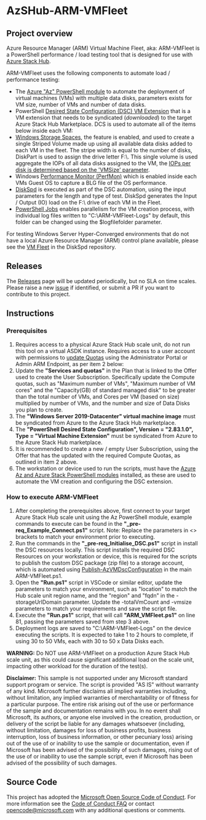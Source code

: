 # AzSHub-ARM-VMFleet

## Project overview

Azure Resource Manager (ARM) Virtual Machine Fleet, aka: ARM-VMFleet is a PowerShell performance / load testing tool that is designed for use with [Azure Stack Hub](https://learn.microsoft.com/azure-stack/operator/azure-stack-overview).

 ARM-VMFleet uses the following components to automate load / performance testing:

* The [Azure "Az" PowerShell module](https://learn.microsoft.com/azure-stack/operator/powershell-install-az-module) to automate the deployment of virtual machines (VMs) with multiple data disks, parameters exists for VM size, number of VMs and number of data disks.
* PowerShell [Desired State Configuration (DSC) VM Extension](https://learn.microsoft.com/azure/virtual-machines/extensions/dsc-overview) that is a VM extension that needs to be syndicated (_downloaded_) to the target Azure Stack Hub Marketplace. DCS is used to automate all of the items below inside each VM:
* [Windows Storage Spaces](https://learn.microsoft.com/windows-server/storage/storage-spaces/overview), the feature is enabled, and used to create a single Striped Volume made up using all available data disks added to each VM in the fleet. The stripe width is equal to the number of disks, DiskPart is used to assign the drive letter F:\\. This single volume is used aggregate the IOPs of all data disks assigned to the VM, the [IOPs per disk is determined based on the 'VMSize' parameter](https://learn.microsoft.com/azure-stack/user/azure-stack-vm-sizes).
* Windows [Performance Monitor (PerfMon)](https://learn.microsoft.com/previous-versions/windows/it-pro/windows-server-2008-r2-and-2008/cc749154(v%3dws.11)) which is enabled inside each VMs Guest OS to capture a BLG file of the OS performance.
* [DiskSpd](https://github.com/Microsoft/diskspd/wiki) is executed as part of the DSC automation, using the input parameters for the length and type of test. DiskSpd generates the Input / Output (IO) load on the F:\ drive of each VM in the Fleet.
* [PowerShell Jobs](https://learn.microsoft.com/powershell/module/microsoft.powershell.core/about/about_jobs?view=powershell-5.1) enables parallelism for the VM creation process, with individual log files written to "C:\ARM-VMFleet-Logs\" by default, this folder can be changed using the $logfilefolder parameter.

For testing Windows Server Hyper-Converged environments that do not have a local Azure Resource Manager (ARM) control plane available, please see the [VM Fleet](https://github.com/Microsoft/diskspd/blob/master/Frameworks/VMFleet) in the DiskSpd repository.

## Releases

The [Releases](https://github.com/NeilBird/AzSHub-ARM-VMFleet/releases) page will be updated periodically, but no SLA on time scales. Please raise a new [issue](https://github.com/NeilBird/AzSHub-ARM-VMFleet/issues) if identified, or submit a PR if you want to contribute to this project.

## Instructions

### Prerequisites

1. Requires access to a physical Azure Stack Hub scale unit, do not run this tool on a virtual ASDK instance. Requires access to a user account with permissions to [update Quotas](https://learn.microsoft.com/azure-stack/operator/azure-stack-quota-types) using the Administrator Portal or Admin ARM Endpoint, as per item 2 below:
1. Update the **"Services and quotas"** in the Plan that is linked to the Offer used to create the User Subscription. Specifically update the Compute quotas, such as "Maximum number of VMs", "Maximum number of VM cores" and the "Capacity(GB) of standard managed disk" to be greater than the total number of VMs, and Cores per VM (based on size) multiplied by number of VMs, and the number and size of Data Disks you plan to create.
1. The **"Windows Server 2019-Datacenter" virtual machine image** must be syndicated from Azure to the Azure Stack Hub marketplace.
1. The **"PowerShell Desired State Configuration", Version = "2.83.1.0", Type = "Virtual Machine Extension"** must be syndicated from Azure to the Azure Stack Hub marketplace.
1. It is recommended to create a new / empty User Subscription, using the Offer that has the updated with the required Compute Quotas, as outlined in item 2 above.
1. The workstation or device used to run the scripts, must have the [Azure Az and Azure Stack PowerShell modules](https://learn.microsoft.com/azure-stack/operator/powershell-install-az-module) installed, as these are used to automate the VM creation and configuring the DSC extension.

### How to execute ARM-VMFleet

1. After completing the prerequisites above, first connect to your target Azure Stack Hub scale unit using the Az PowerShell module, example commands to execute can be found in the **"_pre-req_Example_Connect.ps1"** script. Note: Replace the parameters in <> brackets to match your environment prior to executing.
1. Run the commands in the **"_pre-req_Initialise_DSC.ps1"** script in install the DSC resources locally. This script installs the required DSC Resources on your workstation or device, this is required for the scripts to publish the custom DSC package (zip file) to a storage account, which is automated using [Publish-AzVMDscConfiguration](https://learn.microsoft.com/powershell/module/az.compute/publish-azvmdscconfiguration?view=azps-11.3.0) in the main ARM-VMFleet.ps1.
1. Open the **"Run.ps1"** script in VSCode or similar editor, update the parameters to match your environment, such as "location" to match the Hub scale unit region name, and the "region" and "fqdn" in the -storageUrlDomain parameter. Update the -totalVmCount and -vmsize parameters to match your requirements and save the script file.
1. Execute the **"Run.ps1"** script, that will call **"ARM_VMFleet.ps1"** on line 81, passing the parameters saved from step 3 above.
1. Deployment logs are saved to "C:\ARM-VMFleet-Logs\" on the device executing the scripts. It is expected to take 1 to 2 hours to complete, if using 30 to 50 VMs, each with 30 to 50 x Data Disks each.

**WARNING:** Do NOT use ARM-VMFleet on a production Azure Stack Hub scale unit, as this could cause significant additional load on the scale unit, impacting other workload for the duration of the test(s).

**Disclaimer:**
This sample is not supported under any Microsoft standard support program or service. The script is provided "AS IS" without warranty of any kind. Microsoft further disclaims all implied warranties including, without limitation, any implied warranties of merchantability or of fitness for a particular purpose. The entire risk arising out of the use or performance of the sample and documentation remains with you. In no event shall Microsoft, its authors, or anyone else involved in the creation, production, or delivery of the script be liable for any damages whatsoever (including, without limitation, damages for loss of business profits, business interruption, loss of business information, or other pecuniary loss) arising out of the use of or inability to use the sample or documentation, even if Microsoft has been advised of the possibility of such damages, rising out of the use of or inability to use the sample script, even if Microsoft has been advised of the possibility of such damages.

## Source Code

This project has adopted the [Microsoft Open Source Code of Conduct](https://opensource.microsoft.com/codeofconduct/). For more information see the [Code of Conduct FAQ](https://opensource.microsoft.com/codeofconduct/faq/) or contact [opencode@microsoft.com](mailto:opencode@microsoft.com) with any additional questions or comments.
